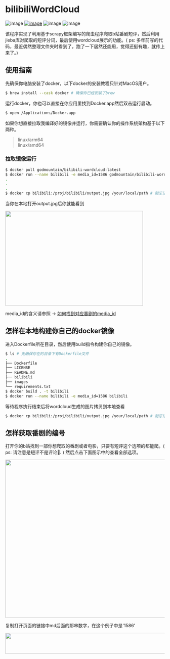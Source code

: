 # bilibiliWordCloud
![image](https://img.shields.io/github/actions/workflow/status/MGMCN/bilibiliWordCloud/release.yml?label=build&logo=github)
[![image](https://img.shields.io/docker/pulls/godmountain/bilibili-wordcloud?logo=docker&logoColor=white)](https://hub.docker.com/r/godmountain/bilibili-wordcloud)
![image](https://img.shields.io/github/last-commit/MGMCN/bilibiliWordCloud?logo=github)
![image](https://img.shields.io/github/license/MGMCN/bilibiliWordCloud)  

该程序实现了利用基于scrapy框架编写的爬虫程序爬取b站番剧短评，然后利用jieba库对爬取的短评分词，最后使用wordcloud展示的功能。( ps: 多年前写的代码，最近偶然整理文件夹时看到了，跑了一下居然还能用，觉得还挺有趣，就传上来了。)
## 使用指南
先确保你电脑安装了docker，以下docker的安装教程只针对MacOS用户。
```Bash
$ brew install --cask docker # 确保你已经安装了brew 
```
运行docker，你也可以直接在你应用里找到Docker.app然后双击运行启动。
```Bash
$ open /Applications/Docker.app
```
如果你想直接拉取我编译好的镜像并运行，你需要确认你的操作系统架构基于以下两种。
> linux/arm64  
> linux/amd64
### 拉取镜像运行
```Bash
$ docker pull godmountain/bilibili-wordcloud:latest
$ docker run --name bilibili -e media_id=1586 godmountain/bilibili-wordcloud:latest # media_id参数指定了爬取番剧
.
.
.
$ docker cp bilibili:/proj/bilibili/output.jpg /your/local/path # 别忘记了修改后面这个路径
```
当你在本地打开output.jpg后你就能看到  

<img src="https://github.com/MGMCN/bilibiliWordCloud/blob/main/bilibili/output.jpg" width = "435" height = "300"/>  

media_id的含义请参照 -> [如何找到对应番剧的media_id](#mediaid)
## 怎样在本地构建你自己的docker镜像
进入Dockerfile所在目录，然后使用build指令构建你自己的镜像。
```Bash
$ ls # 先确保你在的目录下有Dockerfile文件
.
├── Dockerfile
├── LICENSE
├── README.md
├── bilibili
├── images
└── requirements.txt
$ docker build . -t bilibili
$ docker run --name bilibili -e media_id=1586 bilibili
```
等待程序执行结束后将wordcloud生成的图片拷贝到本地查看
```Bash
$ docker cp bilibili:/proj/bilibili/output.jpg /your/local/path # 别忘记了修改后面这个路径
```

## <a name="mediaid">怎样获取番剧的编号</a>

打开你的b站找到一部你想爬取的番剧或者电影，只要有短评这个选项的都能爬。( ps: 请注意是短评不是评论🤪. ) 然后点击下面图示中的查看全部选项。   

<img src="./images/page.png" width = "1140" height = "500"/>  

复制打开页面的链接中md后面的那串数字，在这个例子中是'1586'

<img src="./images/link.png" width = "790" height = "66"/>  





